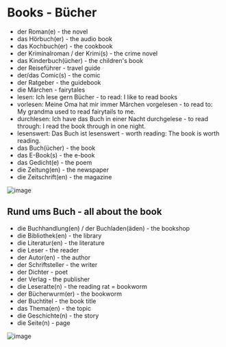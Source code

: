 # Books - Bücher

-  der Roman(e) - the novel
-  das Hörbuch(er) - the audio book
-  das Kochbuch(er) - the cookbook
-  der Kriminalroman / der Krimi(s) - the crime novel
-  das Kinderbuch(ücher) - the children's book
-  der Reiseführer - travel guide
-  der/das Comic(s) - the comic
-  der Ratgeber - the guidebook
-  die Märchen - fairytales
-  lesen: Ich lese gern Bücher - to read: I like to read books
-  vorlesen: Meine Oma hat mir immer Märchen vorgelesen - to read to: My grandma used to read fairytails to me.
-  durchlesen: Ich have das Buch in einer Nacht durchgelese - to read through: I read the book through in one night.
-  lesenswert: Das Buch ist lesenswert - worth reading: The book is worth reading.
-  das Buch(ücher) - the book
-  das E-Book(s) - the e-book
-  das Gedicht(e) - the poem
-  die Zeitung(en) - the newspaper
-  die Zeitschrift(en) - the magazine

![image](https://github.com/petrasvestartas/german_language/assets/18013985/a8b001a4-5923-4362-821e-3aed51c27c8e)

## Rund ums Buch - all about the book

-  die Buchhandlung(en) / der Buchladen(äden) - the bookshop
-  die Bibliothek(en) - the library
-  die Literatur(en) - the literature
-  die Leser - the reader
-  der Autor(en) - the author
-  der Schriftsteller - the writer
-  der Dichter - poet
-  der Verlag - the publisher
-  die Leseratte(n) - the reading rat = bookworm
-  der Bücherwurm(er) - the bookworm
-  der Buchtitel - the book title
-  das Thema(en) - the topic
-  die Geschichte(n) - the story
-  die Seite(n) - page

![image](https://github.com/petrasvestartas/german_language/assets/18013985/a0f16988-c343-4a46-94e9-96afb6a81d84)
